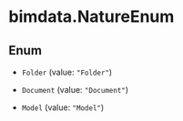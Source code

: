# bimdata.NatureEnum

## Enum


* `Folder` (value: `"Folder"`)

* `Document` (value: `"Document"`)

* `Model` (value: `"Model"`)


